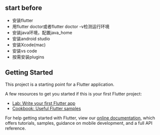 ## start before
- 安装flutter
- 用flutter doctor或者flutter doctor -v检测运行环境
- 安装java环境，配置java_home
- 安装android studio
- 安装Xcode(mac)
- 安装vs code
- 按需安装plugins

## Getting Started

This project is a starting point for a Flutter application.

A few resources to get you started if this is your first Flutter project:

- [Lab: Write your first Flutter app](https://flutter.dev/docs/get-started/codelab)
- [Cookbook: Useful Flutter samples](https://flutter.dev/docs/cookbook)

For help getting started with Flutter, view our
[online documentation](https://flutter.dev/docs), which offers tutorials,
samples, guidance on mobile development, and a full API reference.
